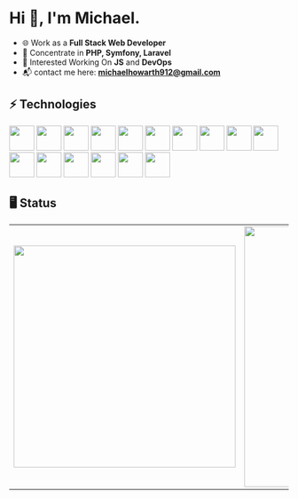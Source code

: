 # Hi 👋, I'm Michael.

- 🌐 Work as a **Full Stack Web Developer**
- 📱 Concentrate in **PHP, Symfony, Laravel**
- 👯 Interested Working On **JS** and **DevOps**
- 📬 contact me here: **michaelhowarth912@gmail.com**

## ⚡ Technologies
<p aligh="center">
  <img src="https://cdn.jsdelivr.net/gh/devicons/devicon/icons/php/php-original.svg" height="45" />
  <img src="https://cdn.jsdelivr.net/gh/devicons/devicon/icons/composer/composer-original.svg" height="45" />
  <img src="https://cdn.jsdelivr.net/gh/devicons/devicon/icons/laravel/laravel-plain.svg" height="45" />
  <img src="https://cdn.jsdelivr.net/gh/devicons/devicon/icons/symfony/symfony-original.svg" height="45" />
  <img src="https://cdn.jsdelivr.net/gh/devicons/devicon/icons/codeigniter/codeigniter-plain.svg" height="45" />
  <img src="https://cdn.jsdelivr.net/gh/devicons/devicon/icons/cakephp/cakephp-original.svg" height="45" />
  <img src="https://cdn.jsdelivr.net/gh/devicons/devicon/icons/yii/yii-original.svg" height="45" />
  <img src="https://cdn.jsdelivr.net/gh/devicons/devicon/icons/vuejs/vuejs-original.svg" height="45" />
  <img src="https://cdn.jsdelivr.net/gh/devicons/devicon/icons/react/react-original.svg" height="45" />
  <img src="https://cdn.jsdelivr.net/gh/devicons/devicon/icons/angularjs/angularjs-original.svg" height="45" />
  <img src="https://cdn.jsdelivr.net/gh/devicons/devicon/icons/tailwindcss/tailwindcss-plain.svg" height="45" />
  <img src="https://cdn.jsdelivr.net/gh/devicons/devicon/icons/bootstrap/bootstrap-original.svg" height="45" />
  <img src="https://cdn.jsdelivr.net/gh/devicons/devicon/icons/javascript/javascript-original.svg" height="45" />
  <img src="https://cdn.jsdelivr.net/gh/devicons/devicon/icons/mysql/mysql-original.svg" height="45" />
  <img src="https://cdn.jsdelivr.net/gh/devicons/devicon/icons/postgresql/postgresql-original.svg" height="45" />
  <img src="https://cdn.jsdelivr.net/gh/devicons/devicon/icons/graphql/graphql-plain.svg" height="45" />  
</p>


## 🖥️ Status

<center>
  <table>
    <tr>
        <td>
          <img width="400px" align="center" 
               src="https://github-readme-stats.vercel.app/api/top-langs/?username=michaelhowarth912&hide=html,ruby,makefile,vhdl,c,qmake,css&langs_count=6&layout=compact&theme=dracula" />
      </td>
      <td>
          <img width="470px" align="center" src="https://github-readme-stats.vercel.app/api?username=michaelhowarth912&show_icons=true&count_private=true&theme=dracula" />
      </td>
    </tr>   
  </table>
</center>
